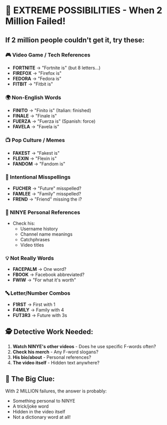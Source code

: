 # 🤯 EXTREME POSSIBILITIES - When 2 Million Failed!

## If 2 million people couldn't get it, try these:

### 🎮 Video Game / Tech References
- **FORTNITE** → "Fortnite is" (but 8 letters...)
- **FIREFOX** → "Firefox is"
- **FEDORA** → "Fedora is"
- **FITBIT** → "Fitbit is"

### 🌍 Non-English Words
- **FINITO** → "Finito is" (Italian: finished)
- **FINALE** → "Finale is" 
- **FUERZA** → "Fuerza is" (Spanish: force)
- **FAVELA** → "Favela is"

### 📺 Pop Culture / Memes
- **FAKEST** → "Fakest is"
- **FLEXIN** → "Flexin is"
- **FANDOM** → "Fandom is"

### 🤔 Intentional Misspellings
- **FUCHER** → "Future" misspelled?
- **FAMLEE** → "Family" misspelled?
- **FREND** → "Friend" missing the i?

### 🎯 NINYE Personal References
- Check his:
  - Username history
  - Channel name meanings
  - Catchphrases
  - Video titles

### 💡 Not Really Words
- **FACEPALM** → One word?
- **FBOOK** → Facebook abbreviated?
- **FWIW** → "For what it's worth"

### 🔤 Letter/Number Combos
- **F1RST** → First with 1
- **F4MILY** → Family with 4
- **FUT3R3** → Future with 3s

## 🕵️ Detective Work Needed:
1. **Watch NINYE's other videos** - Does he use specific F-words often?
2. **Check his merch** - Any F-word slogans?
3. **His bio/about** - Personal references?
4. **The video itself** - Hidden text anywhere?

## 🎯 The Big Clue:
With 2 MILLION failures, the answer is probably:
- Something personal to NINYE
- A trick/joke word
- Hidden in the video itself
- Not a dictionary word at all!
